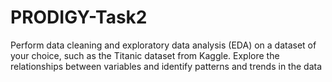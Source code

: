 # PRODIGY-Task2

Perform data cleaning and exploratory data analysis (EDA) on a dataset of your choice, such as the Titanic dataset from Kaggle. Explore the relationships between variables and identify patterns and trends in the data
